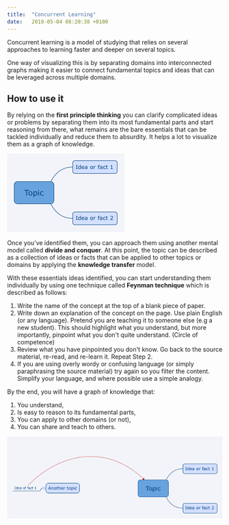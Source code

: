 ```yaml
---
title:  "Concurrent Learning"
date:   2018-05-04 08:20:38 +0100
---
```


Concurrent learning is a model of studying that relies on several approaches to learning faster and deeper on several topics.

One way of visualizing this is by separating domains into interconnected graphs making it easier to connect fundamental topics and ideas that can be leveraged across multiple domains.

## How to use it

By relying on the **first principle thinking** you can clarify complicated ideas or problems by separating them into its most fundamental parts and start reasoning from there, what remains are the bare essentials that can be tackled individually and reduce them to absurdity. It helps a lot to visualize them as a graph of knowledge.

![topic1](/assets/img/topic1.png)

Once you’ve identified them, you can approach them using another mental model called **divide and conquer**. At this point, the topic can be described as a collection of ideas or facts that can be applied to other topics or domains by applying the **knowledge transfer** model.

With these essentials ideas identified, you can start understanding them individually by using one technique called **Feynman technique** which is described as follows:

1. Write the name of the concept at the top of a blank piece of paper.
2. Write down an explanation of the concept on the page. Use plain English (or any language). Pretend you are teaching it to someone else (e.g a new student). This should highlight what you understand, but more importantly, pinpoint what you don't quite understand. (Circle of competence)
3. Review what you have pinpointed you don't know. Go back to the source material, re-read, and re-learn it. Repeat Step 2.
4. If you are using overly wordy or confusing language (or simply paraphrasing the source material) try again so you filter the content. Simplify your language, and where possible use a simple analogy.

By the end, you will have a graph of knowledge that:

1. You understand,
2. Is easy to reason to its fundamental parts,
3. You can apply to other domains (or not),
4. You can share and teach to others.

![topic2](/assets/img/topic2.png)